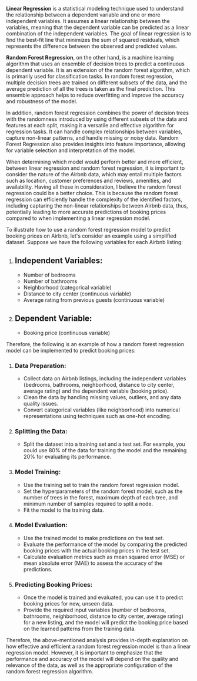 **Linear Regression** is a statistical modeling technique used to understand the relationship between a dependent variable and one or more independent variables. It assumes a linear relationship between the variables, meaning that the dependent variable can be predicted as a linear combination of the independent variables. The goal of linear regression is to find the best-fit line that minimizes the sum of squared residuals, which represents the difference between the observed and predicted values.

**Random Forest Regression**, on the other hand, is a machine learning algorithm that uses an ensemble of decision trees to predict a continuous dependent variable. It is an extension of the random forest algorithm, which is primarily used for classification tasks. In random forest regression, multiple decision trees are trained on different subsets of the data, and the average prediction of all the trees is taken as the final prediction. This ensemble approach helps to reduce overfitting and improve the accuracy and robustness of the model.

In addition, random forest regression combines the power of decision trees with the randomness introduced by using different subsets of the data and features at each split, making it a versatile and effective algorithm for regression tasks. It can handle complex relationships between variables, capture non-linear patterns, and handle missing or noisy data. Random Forest Regression also provides insights into feature importance, allowing for variable selection and interpretation of the model.

When determining which model would perform better and more efficient, between linear regression and random forest regression, it is important to consider the nature of the Airbnb data, which may entail multiple factors such as location, customer preferences and reviews, amenities, and availability. Having all these in consideration, I believe the random forest regression could be a better choice. This is because the random forest regression can efficiently handle the complexity of the identified factors, including capturing the non-linear relationships between Airbnb data, thus, potentially leading to more accurate predictions of booking prices compared to when implementing a linear regression model.

To illustrate how to use a random forest regression model to predict booking prices on Airbnb, let's consider an example using a simplified dataset. Suppose we have the following variables for each Airbnb listing: 
1. ## **Independent Variables:**
   - Number of bedrooms
   - Number of bathrooms
   - Neighborhood (categorical variable)
   - Distance to city center (continuous variable)
   - Average rating from previous guests (continuous variable)
2. ## **Dependent Variable:**
   - Booking price (continuous variable)

Therefore, the following is an example of how a random forest regression model can be implemented to predict booking prices:
1. ### **Data Preparation:**
   - Collect data on Airbnb listings, including the independent variables (bedrooms, bathrooms, neighborhood, distance to city center, average rating) and the dependent variable (booking price).
   - Clean the data by handling missing values, outliers, and any data quality issues.
   - Convert categorical variables (like neighborhood) into numerical representations using techniques such as one-hot encoding.
2. ### **Splitting the Data:**
   - Split the dataset into a training set and a test set. For example, you could use 80% of the data for training the model and the remaining 20% for evaluating its performance.
3. ### **Model Training:**
   - Use the training set to train the random forest regression model.
   - Set the hyperparameters of the random forest model, such as the number of trees in the forest, maximum depth of each tree, and minimum number of samples required to split a node.
   - Fit the model to the training data.
4. ### **Model Evaluation:**
   - Use the trained model to make predictions on the test set.
   - Evaluate the performance of the model by comparing the predicted booking prices with the actual booking prices in the test set.
   - Calculate evaluation metrics such as mean squared error (MSE) or mean absolute error (MAE) to assess the accuracy of the predictions.
5. ### **Predicting Booking Prices:**
   - Once the model is trained and evaluated, you can use it to predict booking prices for new, unseen data.
   - Provide the required input variables (number of bedrooms, bathrooms, neighborhood, distance to city center, average rating) for a new listing, and the model will predict the booking price based on the learned patterns from the training data.

Therefore, the above-mentioned analysis provides in-depth explanation on how effective and efficient a random forest regression model is than a linear regression model. However, it is important to emphasize that the performance and accuracy of the model will depend on the quality and relevance of the data, as well as the appropriate configuration of the random forest regression algorithm.  

